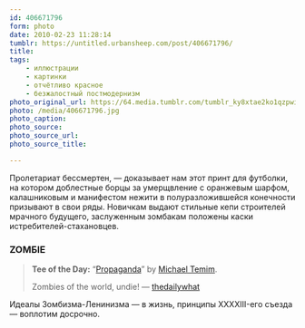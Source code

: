 ```yaml
---
id: 406671796
form: photo
date: 2010-02-23 11:28:14
tumblr: https://untitled.urbansheep.com/post/406671796/
title:
tags:
    - иллюстрации
    - картинки
    - отчётливо красное
    - безжалостный постмодернизм
photo_original_url: https://64.media.tumblr.com/tumblr_ky8xtae2ko1qzpwi0o1_640.jpg
photo: /media/406671796.jpg
photo_caption: 
photo_source:
photo_source_url:
photo_source_title:

---
```


<p>Пролетариат бессмертен, — доказывает нам этот принт для футболки, на котором доблестные борцы за умерщвление с оранжевым шарфом, калашниковым и манифестом нежити в полуразложившейся конечности призывают в свои ряды. Новичкам выдают стильные кепи строителей мрачного будущего, заслуженным зомбакам положены каски истребителей-стахановцев.</p>

<h3>ZOMБIE</h3>

<blockquote><p><b>Tee of the Day:</b> “<a href="http://www.teefury.com/">Propaganda</a>” by <a href="http://www.michaeltemim.com/">Michael Temim</a>.</p>
<p>Zombies of the world, undie! — <a href="http://thedw.us/post/405089965/tee-of-the-day-propaganda-by-michael-temim" class="tumblr_blog">thedailywhat</a></p></blockquote>

<p>Идеалы Зомбизма-Ленинизма — в жизнь, принципы XXXXIII-его съезда — воплотим досрочно.</p>
